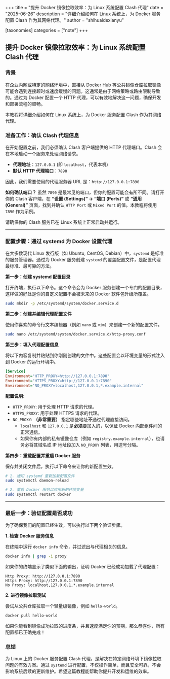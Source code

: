 +++
title = "提升 Docker 镜像拉取效率：为 Linux 系统配置 Clash 代理"
date = "2025-06-26"
description = "详细介绍如何在 Linux 系统上，为 Docker 服务配置 Clash 作为其网络代理。"
author = "shihuaidexianyu"

[taxonomies]
categories = ["note"]
+++

## 提升 Docker 镜像拉取效率：为 Linux 系统配置 Clash 代理

### 背景

在企业内网或特定的网络环境中，直接从 Docker Hub 等公共镜像仓库拉取镜像可能会遇到连接超时或速度缓慢的问题。这通常是由于网络策略或路由限制导致的。通过为 Docker 配置一个 HTTP 代理，可以有效地解决这一问题，确保开发和部署流程的顺畅。

本教程将详细介绍如何在 Linux 系统上，为 Docker 服务配置 Clash 作为其网络代理。

### 准备工作：确认 Clash 代理信息

在开始配置之前，我们必须确认 Clash 客户端提供的 HTTP 代理端口。Clash 会在本地启动一个服务来处理网络请求。

  * **代理地址**：`127.0.0.1` (即 `localhost`，代表本机)
  * **默认 HTTP 代理端口**：`7890`

因此，我们需要使用的代理服务器 URL 是：`http://127.0.0.1:7890`

**如何确认端口？**
虽然 `7890` 是最常见的端口，但你的配置可能会有所不同。请打开你的 Clash 客户端，在 **“设置 (Settings)” -\> “端口 (Ports)”** 或 **“通用 (General)”** 页面，找到并确认 `HTTP Port` 或 `Mixed Port` 的值。本教程将使用 `7890` 作为示例。

请确保你的 Clash 服务已在 Linux 系统上正常启动并运行。

-----

### 配置步骤：通过 systemd 为 Docker 设置代理

在大多数现代 Linux 发行版（如 Ubuntu, CentOS, Debian）中，`systemd` 是标准的服务管理器。通过为 Docker 服务创建 `systemd` 的覆盖配置文件，是配置代理最标准、最可靠的方法。

**第一步：创建 systemd 配置目录**

打开终端，执行以下命令。这个命令会为 Docker 服务创建一个专门的配置目录，这样做的好处是你的自定义配置不会被未来的 Docker 软件包升级所覆盖。

```bash
sudo mkdir -p /etc/systemd/system/docker.service.d
```

**第二步：创建并编辑代理配置文件**

使用你喜欢的命令行文本编辑器（例如 `nano` 或 `vim`）来创建一个新的配置文件。

```bash
sudo nano /etc/systemd/system/docker.service.d/http-proxy.conf
```

**第三步：填入代理配置信息**

将以下内容复制并粘贴到你刚刚创建的文件中。这些配置会以环境变量的形式注入到 Docker 的运行环境中。

```ini
[Service]
Environment="HTTP_PROXY=http://127.0.0.1:7890"
Environment="HTTPS_PROXY=http://127.0.0.1:7890"
Environment="NO_PROXY=localhost,127.0.0.1,*.example.internal"
```

**配置说明:**

  * `HTTP_PROXY`: 用于处理 HTTP 请求的代理。
  * `HTTPS_PROXY`: 用于处理 HTTPS 请求的代理。
  * `NO_PROXY`: **（非常重要）** 指定哪些地址**不**通过代理直接访问。
      * `localhost` 和 `127.0.0.1` 是**必须**要加入的，以保证 Docker 内部组件间的正常通信。
      * 如果你有内部的私有镜像仓库（例如 `registry.example.internal`），也请务必将其域名或 IP 地址段加入 `NO_PROXY` 列表，用逗号分隔。

**第四步：重载配置并重启 Docker 服务**

保存并关闭文件后，执行以下命令来让你的新配置生效。

```bash
# 1. 通知 systemd 重新加载配置文件
sudo systemctl daemon-reload

# 2. 重启 Docker 服务以应用新的环境变量
sudo systemctl restart docker
```

-----

### 最后一步：验证配置是否成功

为了确保我们的配置已经生效，可以执行以下两个验证步骤。

**1. 检查 Docker 服务信息**

在终端中运行 `docker info` 命令，并过滤出与代理相关的信息。

```bash
docker info | grep -i proxy
```

如果你的终端显示了类似下面的输出，证明 Docker 已经成功加载了代理配置：

```
Http Proxy: http://127.0.0.1:7890
Https Proxy: http://127.0.0.1:7890
No Proxy: localhost,127.0.0.1,*.example.internal
```

**2. 进行镜像拉取测试**

尝试从公共仓库拉取一个轻量级镜像，例如 `hello-world`。

```bash
docker pull hello-world
```

如果你能看到镜像成功拉取的进度条，并且速度满足你的预期，那么恭喜你，所有配置都已正确完成！

### 总结

为 Linux 上的 Docker 服务配置 Clash 代理，是解决在特定网络环境下镜像拉取问题的有效方案。通过 `systemd` 进行配置，不仅操作简单，而且安全可靠，不会影响系统后续的更新维护。希望这篇教程能帮助你提升开发和运维的效率。